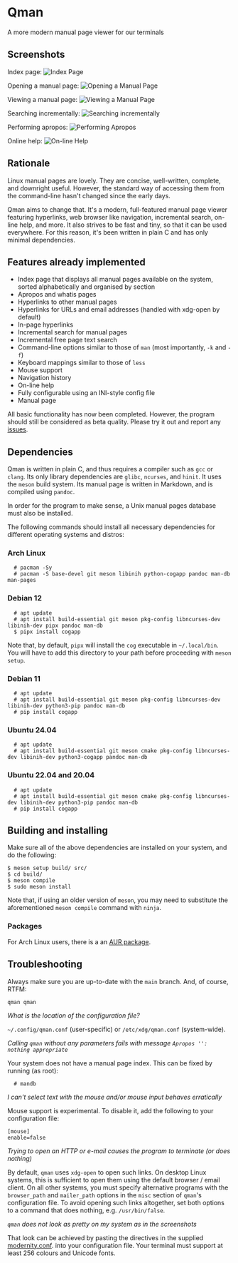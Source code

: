 # Qman
A more modern manual page viewer for our terminals

## Screenshots

Index page:
![Index Page](/screenshots/qman_index.png)

Opening a manual page:
![Opening a Manual Page](/screenshots/qman_open.png)

Viewing a manual page:
![Viewing a Manual Page](/screenshots/qman_man.png)

Searching incrementally:
![Searching incrementally](/screenshots/qman_search.png)

Performing apropos:
![Performing Apropos](/screenshots/qman_apropos.png)

Online help:
![On-line Help](/screenshots/qman_help.png)

## Rationale
Linux manual pages are lovely. They are concise, well-written, complete, and
downright useful. However, the standard way of accessing them from the
command-line hasn't changed since the early days.

Qman aims to change that. It's a modern, full-featured manual page viewer
featuring hyperlinks, web browser like navigation, incremental search, on-line
help, and more. It also strives to be fast and tiny, so that it can be used
everywhere. For this reason, it's been written in plain C and has only minimal
dependencies.

## Features already implemented
- Index page that displays all manual pages available on the system, sorted
  alphabetically and organised by section
- Apropos and whatis pages
- Hyperlinks to other manual pages
- Hyperlinks for URLs and email addresses (handled with xdg-open by default)
- In-page hyperlinks
- Incremental search for manual pages
- Incremental free page text search
- Command-line options similar to those of `man` (most importantly, `-k` and
  `-f`)
- Keyboard mappings similar to those of `less`
- Mouse support
- Navigation history
- On-line help
- Fully configurable using an INI-style config file
- Manual page

All basic functionality has now been completed. However, the program should
still be considered as beta quality. Please try it out and report any
[issues](https://github.com/plp13/qman/issues).

## Dependencies
Qman is written in plain C, and thus requires a compiler such as `gcc` or
`clang`. Its only library dependencies are `glibc`, `ncurses`, and `hinit`. It
uses the `meson` build system. Its manual page is written in Markdown, and is
compiled using `pandoc`.

In order for the program to make sense, a Unix manual pages database must also
be installed.

The following commands should install all necessary dependencies for different
operating systems and distros:

### Arch Linux
```
  # pacman -Sy
  # pacman -S base-devel git meson libinih python-cogapp pandoc man-db man-pages
```

### Debian 12
```
  # apt update
  # apt install build-essential git meson pkg-config libncurses-dev libinih-dev pipx pandoc man-db
  $ pipx install cogapp
```

Note that, by default, `pipx` will install the `cog` executable in
`~/.local/bin`. You will have to add this directory to your path before
proceeding with `meson setup`.

### Debian 11
```
  # apt update
  # apt install build-essential git meson pkg-config libncurses-dev libinih-dev python3-pip pandoc man-db
  # pip install cogapp
```

### Ubuntu 24.04
```
  # apt update
  # apt install build-essential git meson cmake pkg-config libncurses-dev libinih-dev python3-cogapp pandoc man-db
```

### Ubuntu 22.04 and 20.04
```
  # apt update
  # apt install build-essential git meson cmake pkg-config libncurses-dev libinih-dev python3-pip pandoc man-db
  # pip install cogapp
```

## Building and installing
Make sure all of the above dependencies are installed on your system, and do the
following:

```
$ meson setup build/ src/
$ cd build/
$ meson compile
$ sudo meson install
```

Note that, if using an older version of `meson`, you may need to substitute the
aforementioned `meson compile` command with `ninja`.

### Packages
For Arch Linux users, there is a an
[AUR package](https://aur.archlinux.org/packages/qman-git).

## Troubleshooting
Always make sure you are up-to-date with the `main` branch. And, of course,
RTFM:

```
qman qman
```

*What is the location of the configuration file?*

`~/.config/qman.conf` (user-specific) or `/etc/xdg/qman.conf` (system-wide).

*Calling `qman` without any parameters fails with message `Apropos '': nothing
appropriate`*

Your system does not have a manual page index. This can be fixed by running (as
root):

```
  # mandb
```

*I can't select text with the mouse and/or mouse input behaves erratically*

Mouse support is experimental. To disable it, add the following to your
configuration file:

```
[mouse]
enable=false
```

*Trying to open an HTTP or e-mail causes the program to terminate (or does
nothing)*

By default, `qman` uses `xdg-open` to open such links. On desktop Linux systems,
this is sufficient to open them using the default browser / email client. On all
other systems, you must specify alternative programs with the `browser_path` and
`mailer_path` options in the `misc` section of `qman`'s configuration file.
To avoid opening such links altogether, set both options to a command that does
nothing, e.g. `/usr/bin/false`.

*`qman` does not look as pretty on my system as in the screenshots*

That look can be achieved by pasting the directives in the supplied
[modernity.conf](https://github.com/plp13/qman/blob/main/config/modernity.conf).
into your configuration file. Your terminal must support at least 256 colours
and Unicode fonts.
